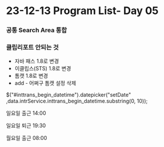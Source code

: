 # 23-12-13 Program List- Day 05

### 공통 Search Area 통합 

### 클립리포트 안되는 것

- 자바 패스 1.8로 변경
- 이클립스(STS) 1.8로 변경
- 톰캣 1.8로 변경
- add - 어쩌구 톰캣 설정 삭제

$("#inttrans_begin_datetime").datepicker("setDate" ,data.intrService.inttrans_begin_datetime.substring(0, 10));



일요일 출근 14:00

일요일 퇴근 19:30

월요일 출근 08:00
